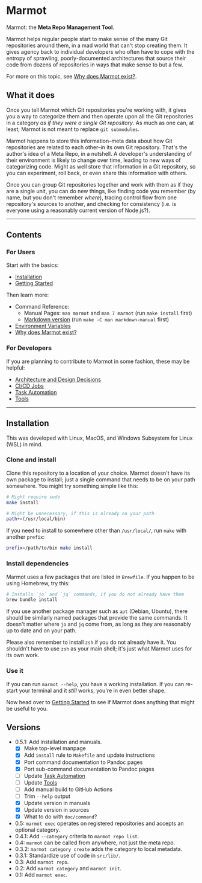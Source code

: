 # Marmot

Marmot: the **Meta Repo Management Tool**.

Marmot helps regular people start to make sense of the many Git repositories around them, in a mad
world that can't stop creating them.  It gives agency back to individual developers who often have
to cope with the entropy of sprawling, poorly-documented architectures that source their code from
dozens of repositories in ways that make sense to but a few.

For more on this topic, see [Why does Marmot exist?](./doc/why.md).

## What it does

Once you tell Marmot which Git repositories you're working with, it gives you a way to categorize
them and then operate upon all the Git repositories in a category _as if they were a single Git
repository_.  As much as one can, at least; Marmot is not meant to replace `git submodules`.

Marmot happens to store this information–meta data about how Git repositories are related to each
other–in its own Git repository.  That's the author's idea of a Meta Repo, in a nutshell. A
developer's understanding of their environment is likely to change over time, leading to new ways of
categorizing code.  Might as well store that information in a Git repository, so you can experiment,
roll back, or even share this information with others.

Once you can group Git repositories together and work with them as if they are a single unit, you
can do new things, like finding code you remember (by name, but you don't remember _where_), tracing
control flow from one repository's sources to another, and checking for consistency (i.e. is
everyone using a reasonably current version of Node.js?).

---

## Contents

### For Users

Start with the basics:

- [Installation](#installation)
- [Getting Started](./doc/getting-started.md)

Then learn more:

- Command Reference:
  - Manual Pages: `man marmot` and `man 7 marmot` (run `make install` first)
  - [Markdown version](./man/markdown/marmot.1.md) (run `make -C man markdown-manual` first)
- [Environment Variables](./doc/environment-variables.md)
- [Why does Marmot exist?](./doc/why.md)

### For Developers

If you are planning to contribute to Marmot in some fashion, these may be helpful:

- [Architecture and Design Decisions](./doc/decisions.md)
- [CI/CD Jobs](./doc/cicd-jobs.md)
- [Task Automation](./doc/task-automation.md)
- [Tools](./doc/tools.md)

---

## Installation

This was developed with Linux, MacOS, and Windows Subsystem for Linux (WSL) in mind.

### Clone and install

Clone this repository to a location of your choice.  Marmot doesn't have its own package to install;
just a single command that needs to be on your path somewhere.  You might try something simple like
this:

```sh
# Might require sudo
make install

# Might be unnecessary, if this is already on your path
path+=(/usr/local/bin)
```

If you need to install to somewhere other than `/usr/local/`, run `make` with another `prefix`:

```sh
prefix=/path/to/bin make install
```

### Install dependencies

Marmot uses a few packages that are listed in `Brewfile`.  If you happen to be using Homebrew, try
this:

```sh
# Installs `jo` and `jq` commands, if you do not already have them
brew bundle install
```

If you use another package manager such as `apt` (Debian, Ubuntu), there should be similarly named
packages that provide the same commands.  It doesn't matter where `jo` and `jq` come from, as long
as they are reasonably up to date and on your path.

Please also remember to install `zsh` if you do not already have it.  You shouldn't have to use
`zsh` as your main shell; it's just what Marmot uses for its own work.

### Use it

If you can run `marmot --help`, you have a working installation.  If you can re-start your terminal
and it _still_ works, you're in even better shape.

Now head over to [Getting Started](./doc/getting-started.md) to see if Marmot does anything that
might be useful to you.

## Versions

- 0.5.1: Add installation and manuals.
  - [x] Make top-level manpage
  - [x] Add `install` rule to `Makefile` and update instructions
  - [x] Port command documentation to Pandoc pages
  - [x] Port sub-command documentation to Pandoc pages
  - [ ] Update [Task Automation](./doc/task-automation.md)
  - [ ] Update [Tools](./doc/tools.md)
  - [ ] Add manual build to GitHub Actions
  - [ ] Trim `--help` output
  - [x] Update version in manuals
  - [x] Update version in sources
  - [x] What to do with `doc/command`?
- 0.5: `marmot exec` operates on registered repositories and accepts an optional category.
- 0.4.1: Add `--category` criteria to `marmot repo list`.
- 0.4: `marmot` can be called from anywhere, not just the meta repo.
- 0.3.2: `marmot category create` adds the category to local metadata.
- 0.3.1: Standardize use of code in `src/lib/`.
- 0.3: Add `marmot repo`.
- 0.2: Add `marmot category` and `marmot init`.
- 0.1: Add `marmot exec`.
